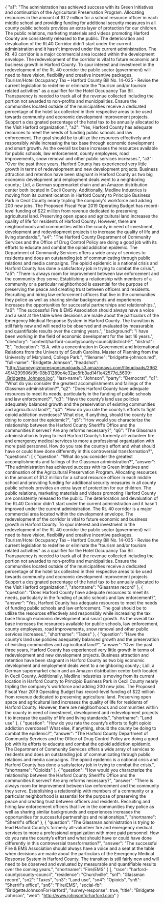 {
  "a1": "The administration has achieved success with its Green Initiatives and continuation of the Agricultural Preservation Program.  Allocating resources in the amount of $1.2 million for a school resource officer in each middle school and providing funding for additional security measures in all county public schools provides an extra layer of protection for our children. The public relations, marketing materials and videos promoting Harford County are consistently released to the public.  The deterioration and devaluation of the Rt.40 Corridor didn't start under the current administration and it hasn't improved under the current administration.  The Rt. 40 corridor is a major commercial area located within the development envelope. The redevelopment of the corridor is vital to future economic and business growth in Harford County. To spur interest and investment in the redevelopment of the Rt. 40 corridor the public sector (government) will need to have vision, flexibility and creative incentive packages.  Tourism/Hotel Occupancy Tax – Harford County Bill No. 14-035 - Revise the current legislation to redefine or eliminate the \"tourism and/or tourism related activities\" as a qualifier for the Hotel Occupancy Tax Bill. Transparency is needed to track all of the revenue collected including the portion not awarded to non-profits and municipalities. Ensure the communities located outside of the municipalities receive a dedicated percentage of the hotel tax collected in their respective areas to be used towards community and economic development improvement projects. Support a designated percentage of the hotel tax to be annually allocated to the Visit Harford organization.",
  "a2": "Yes, Harford County has adequate resources to meet the needs of funding public schools and law enforcement.  The goal should be to utilize the resources effectively and responsibly while increasing the tax base through economic development and smart growth. As the overall tax base increases the resources available for public schools, law enforcement, county employees, road improvements, snow removal and other public services increases.",
  "a3": "Over the past three years, Harford County has experienced very little growth in terms of redevelopment and new development projects.  Business attraction and retention have been stagnant in Harford County as two big economic development and employment deals went to a neighboring county.; Lidl, a German supermarket chain and an Amazon distribution center both located in Cecil County.  Additionally, Medline Industries is moving from its current location in Harford County to Principio Business Park in Cecil County nearly tripling the company's workforce and adding 200 new jobs.  The Proposed Fiscal Year 2019 Operating Budget has record-level funding of $22 million from revenue dedicated to preserving agricultural land.  Preserving open space and agricultural land increases the quality of life for residents of Harford County. However, there are neighborhoods and communities within the county in need of investment, development and redevelopment projects t to increase the quality of life and living standards.",
  "a4": "The Harford County Department of Community Services and the Office of Drug Control Policy are doing a good job with its efforts to educate and combat the opioid addiction epidemic. The Department of Community Services offers a wide array of services to residents and does an outstanding job of communicating through public relations and media campaigns.  The opioid epidemic is a national crisis and Harford County has done a satisfactory job in trying to combat the crisis.",
  "a5": "There is always room for improvement between law enforcement and the community they serve.  Establishing a relationship with members of a community or a particular neighborhood is essential for the purpose of preserving the peace and creating trust between officers and residents.   Recruiting and hiring law enforcement officers that live in the communities they police as well as sharing similar backgrounds and experiences increases the opportunities for successful partnerships and relationships.",
  "a6": "The successful Fire & EMS Association should always have a voice and a seat at the table when decisions are made about the particulars of the Emergency Medical Response System in Harford County. The transition is still fairly new and will need to be observed and evaluated by measurable and quantifiable results over the coming years.",
  "background": "I have been working in the field of economic development for the last 16 years.",
  "directory": "content/harford-county/county-council/district-E",
  "district": "E",
  "education": "B.A. with a concentration in Government and International Relations from the University of South Carolina. Master of Planning from the University of Maryland, College Park.",
  "filename": "bridgette-johnson.md",
  "full-name": "Bridgette Johnson",
  "headshot": "http://surveygizmoresponseuploads.s3.amazonaws.com/fileuploads/296249/4299906/95-08b31289c4e32ac5fb3ad14f1e42577d_5609-_Bridgette_Johnson.jpg",
  "last-name": "Johnson",
  "party": "Democrat",
  "q1": "What do you consider the greatest accomplishments and failings of the Glassman administration?",
  "q2": "Does Harford County have adequate resources to meet its needs, particularly in the funding of public schools and law enforcement?",
  "q3": "Have the county’s land use policies adequately balanced growth and the preservation of existing communities and agricultural land?",
  "q4": "How do you rate the county’s efforts to fight opioid addiction overdoses? What else, if anything, should the county be doing to combat the epidemic?",
  "q5": "How would you characterize the relationship between the Harford County Sheriff’s Office and the communities it serves? Are any reforms necessary?",
  "q6": "The Glassman administration is trying to lead Harford County’s formerly all-volunteer fire and emergency medical services to more a professional organization with more paid personnel. How do you rate the county’s effort and what should have or could have done differently in this controversial transformation?",
  "questions": [
    {
      "question": "What do you consider the greatest accomplishments and failings of the Glassman administration?",
      "answer": "The administration has achieved success with its Green Initiatives and continuation of the Agricultural Preservation Program.  Allocating resources in the amount of $1.2 million for a school resource officer in each middle school and providing funding for additional security measures in all county public schools provides an extra layer of protection for our children. The public relations, marketing materials and videos promoting Harford County are consistently released to the public.  The deterioration and devaluation of the Rt.40 Corridor didn't start under the current administration and it hasn't improved under the current administration.  The Rt. 40 corridor is a major commercial area located within the development envelope. The redevelopment of the corridor is vital to future economic and business growth in Harford County. To spur interest and investment in the redevelopment of the Rt. 40 corridor the public sector (government) will need to have vision, flexibility and creative incentive packages.  Tourism/Hotel Occupancy Tax – Harford County Bill No. 14-035 - Revise the current legislation to redefine or eliminate the \"tourism and/or tourism related activities\" as a qualifier for the Hotel Occupancy Tax Bill. Transparency is needed to track all of the revenue collected including the portion not awarded to non-profits and municipalities. Ensure the communities located outside of the municipalities receive a dedicated percentage of the hotel tax collected in their respective areas to be used towards community and economic development improvement projects. Support a designated percentage of the hotel tax to be annually allocated to the Visit Harford organization.",
      "shortname": "Glassman record"
    },
    {
      "question": "Does Harford County have adequate resources to meet its needs, particularly in the funding of public schools and law enforcement?",
      "answer": "Yes, Harford County has adequate resources to meet the needs of funding public schools and law enforcement.  The goal should be to utilize the resources effectively and responsibly while increasing the tax base through economic development and smart growth. As the overall tax base increases the resources available for public schools, law enforcement, county employees, road improvements, snow removal and other public services increases.",
      "shortname": "Taxes"
    },
    {
      "question": "Have the county’s land use policies adequately balanced growth and the preservation of existing communities and agricultural land?",
      "answer": "Over the past three years, Harford County has experienced very little growth in terms of redevelopment and new development projects.  Business attraction and retention have been stagnant in Harford County as two big economic development and employment deals went to a neighboring county.; Lidl, a German supermarket chain and an Amazon distribution center both located in Cecil County.  Additionally, Medline Industries is moving from its current location in Harford County to Principio Business Park in Cecil County nearly tripling the company's workforce and adding 200 new jobs.  The Proposed Fiscal Year 2019 Operating Budget has record-level funding of $22 million from revenue dedicated to preserving agricultural land.  Preserving open space and agricultural land increases the quality of life for residents of Harford County. However, there are neighborhoods and communities within the county in need of investment, development and redevelopment projects t to increase the quality of life and living standards.",
      "shortname": "Land use"
    },
    {
      "question": "How do you rate the county’s efforts to fight opioid addiction overdoses? What else, if anything, should the county be doing to combat the epidemic?",
      "answer": "The Harford County Department of Community Services and the Office of Drug Control Policy are doing a good job with its efforts to educate and combat the opioid addiction epidemic. The Department of Community Services offers a wide array of services to residents and does an outstanding job of communicating through public relations and media campaigns.  The opioid epidemic is a national crisis and Harford County has done a satisfactory job in trying to combat the crisis.",
      "shortname": "Opioids"
    },
    {
      "question": "How would you characterize the relationship between the Harford County Sheriff’s Office and the communities it serves? Are any reforms necessary?",
      "answer": "There is always room for improvement between law enforcement and the community they serve.  Establishing a relationship with members of a community or a particular neighborhood is essential for the purpose of preserving the peace and creating trust between officers and residents.   Recruiting and hiring law enforcement officers that live in the communities they police as well as sharing similar backgrounds and experiences increases the opportunities for successful partnerships and relationships.",
      "shortname": "Sherrif's office"
    },
    {
      "question": "The Glassman administration is trying to lead Harford County’s formerly all-volunteer fire and emergency medical services to more a professional organization with more paid personnel. How do you rate the county’s effort and what should have or could have done differently in this controversial transformation?",
      "answer": "The successful Fire & EMS Association should always have a voice and a seat at the table when decisions are made about the particulars of the Emergency Medical Response System in Harford County. The transition is still fairly new and will need to be observed and evaluated by measurable and quantifiable results over the coming years.",
      "shortname": "Fire/EMS"
    }
  ],
  "race": "harford-county/county-council",
  "residence": "Churchville",
  "sn1": "Glassman record",
  "sn2": "Taxes",
  "sn3": "Land use",
  "sn4": "Opioids",
  "sn5": "Sherrif's office",
  "sn6": "Fire/EMS",
  "social-fb": "BridgetteJohnsonForHarford",
  "survey-response": true,
  "title": "Bridgette Johnson",
  "web": "http://www.johnsonforharford.com"
}
